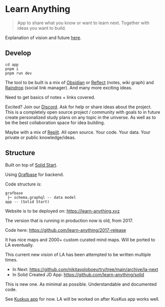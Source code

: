 # Learn Anything

> App to share what you know or want to learn next. Together with ideas you want to build.

Explanation of vision and future [here](https://wiki.nikiv.dev/ideas/learn-anything).

## Develop

```
cd app
pnpm i
pnpm run dev
```

The tool to be built is a mix of [Obsidian](https://obsidian.md/) or [Reflect](https://reflect.app/) (notes, wiki graph) and [Raindrop](https://raindrop.io/) (social link manager). And many more exciting ideas.

Need to get basics of notes + links covered.

Excited? Join our [Discord](https://discord.gg/bxtD8x6aNF). Ask for help or share ideas about the project. This is a completely open source project / community with goals to in future create personalized study plans on any topic in the universe. As well as to be the best collaboration space for idea building.

Maybe with a mix of [Replit](https://replit.com). All open source. Your code. Your data. Your private or public knowledge/ideas.

## Structure

Built on top of [Solid Start](https://github.com/solidjs/solid-start).

Using [Grafbase](https://grafbase.com) for backend.

Code structure is:

```
grafbase
 ├─ schema.graphql -- data model
app -- (Solid Start)
```

Website is to be deployed on: https://learn-anything.xyz

The version that is running in production now is old, from 2017.

Code here: https://github.com/learn-anything/2017-release

It has nice maps and 2000+ custom curated mind maps. Will be ported to LA eventually.

This current new vision of LA has been attempted to be written multiple times.

- In Next: https://github.com/nikitavoloboev/try/tree/main/archive/la-next
- In Solid Created JD App: https://github.com/learn-anything/solid

This is new one. As minimal as possible. Understandable and documented code.

See [Kuskus app](https://kuskus.app/) for now. LA will be worked on after KusKus app works well.
